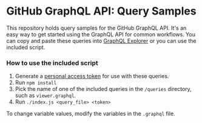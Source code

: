 # GitHub GraphQL API: Query Samples

This repository holds query samples for the GitHub GraphQL API. It's an easy way to get started using the GraphQL API for common workflows. You can copy and paste these queries into [GraphQL Explorer](https://developer.github.com/early-access/graphql/explorer) or you can use the included script.

### How to use the included script

1. Generate a [personal access token](https://help.github.com/articles/creating-an-access-token-for-command-line-use/) for use with these queries.
1. Run `npm install`
1. Pick the name of one of the included queries in the `/queries` directory, such as `viewer.graphql`.
1. Run `./index.js <query_file> <token>`

To change variable values, modify the variables in the `.graphql` file.
